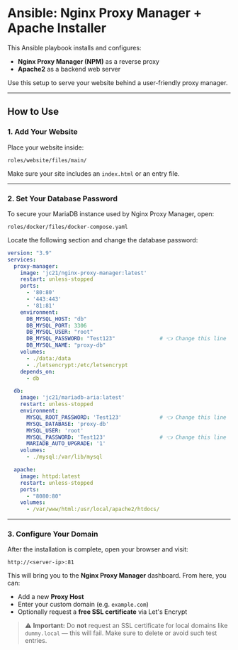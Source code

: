 # Ansible: Nginx Proxy Manager + Apache Installer

This Ansible playbook installs and configures:

- **Nginx Proxy Manager (NPM)** as a reverse proxy
- **Apache2** as a backend web server

Use this setup to serve your website behind a user-friendly proxy manager.

---

## How to Use

### 1. Add Your Website

Place your website inside:

`roles/website/files/main/`

Make sure your site includes an `index.html` or an entry file.

---

### 2. Set Your Database Password

To secure your MariaDB instance used by Nginx Proxy Manager, open:

`roles/docker/files/docker-compose.yaml`

Locate the following section and change the database password:

```yaml
version: "3.9"
services:
  proxy-manager:
    image: 'jc21/nginx-proxy-manager:latest'
    restart: unless-stopped
    ports:
      - '80:80'
      - '443:443'
      - '81:81'
    environment:
      DB_MYSQL_HOST: "db"
      DB_MYSQL_PORT: 3306
      DB_MYSQL_USER: "root"
      DB_MYSQL_PASSWORD: "Test123"              # 👈 Change this line    
      DB_MYSQL_NAME: "proxy-db"
    volumes:
      - ./data:/data
      - ./letsencrypt:/etc/letsencrypt
    depends_on:
      - db

  db:
    image: 'jc21/mariadb-aria:latest'
    restart: unless-stopped
    environment:
      MYSQL_ROOT_PASSWORD: 'Test123'            # 👈 Change this line    
      MYSQL_DATABASE: 'proxy-db'
      MYSQL_USER: 'root'
      MYSQL_PASSWORD: 'Test123'                 # 👈 Change this line    
      MARIADB_AUTO_UPGRADE: '1'
    volumes:
      - ./mysql:/var/lib/mysql

  apache:
    image: httpd:latest
    restart: unless-stopped
    ports:
      - "8080:80"
    volumes:
      - /var/www/html:/usr/local/apache2/htdocs/

```

---

### 3. Configure Your Domain

After the installation is complete, open your browser and visit:

`http://<server-ip>:81`

This will bring you to the **Nginx Proxy Manager** dashboard. From here, you can:

- Add a new **Proxy Host**
- Enter your custom domain (e.g. `example.com`)
- Optionally request a **free SSL certificate** via Let's Encrypt

> ⚠️ **Important:** Do **not** request an SSL certificate for local domains like `dummy.local` — this will fail. Make sure to delete or avoid such test entries.